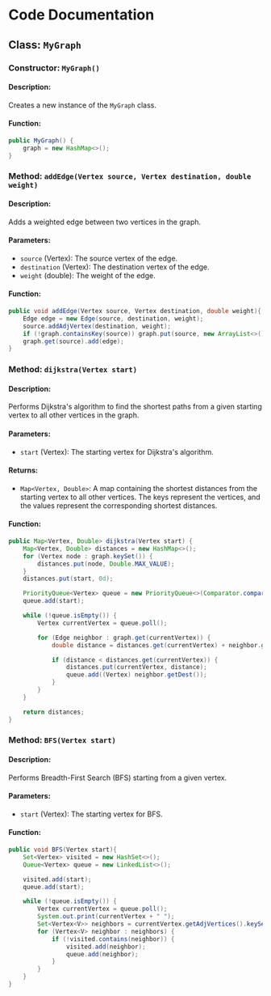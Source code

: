 # Code Documentation

## Class: `MyGraph`

### Constructor: `MyGraph()`

#### Description:
Creates a new instance of the `MyGraph` class.

#### Function:
```java
public MyGraph() {
    graph = new HashMap<>();
}
```

### Method: `addEdge(Vertex source, Vertex destination, double weight)`

#### Description:
Adds a weighted edge between two vertices in the graph.

#### Parameters:
- `source` (Vertex): The source vertex of the edge.
- `destination` (Vertex): The destination vertex of the edge.
- `weight` (double): The weight of the edge.

#### Function:
```java
public void addEdge(Vertex source, Vertex destination, double weight){
    Edge edge = new Edge(source, destination, weight);
    source.addAdjVertex(destination, weight);
    if (!graph.containsKey(source)) graph.put(source, new ArrayList<>());
    graph.get(source).add(edge);
}
```

### Method: `dijkstra(Vertex start)`

#### Description:
Performs Dijkstra's algorithm to find the shortest paths from a given starting vertex to all other vertices in the graph.

#### Parameters:
- `start` (Vertex): The starting vertex for Dijkstra's algorithm.

#### Returns:
- `Map<Vertex, Double>`: A map containing the shortest distances from the starting vertex to all other vertices. The keys represent the vertices, and the values represent the corresponding shortest distances.

#### Function:
```java
public Map<Vertex, Double> dijkstra(Vertex start) {
    Map<Vertex, Double> distances = new HashMap<>();
    for (Vertex node : graph.keySet()) {
        distances.put(node, Double.MAX_VALUE);
    }
    distances.put(start, 0d);

    PriorityQueue<Vertex> queue = new PriorityQueue<>(Comparator.comparingDouble(distances::get));
    queue.add(start);

    while (!queue.isEmpty()) {
        Vertex currentVertex = queue.poll();

        for (Edge neighbor : graph.get(currentVertex)) {
            double distance = distances.get(currentVertex) + neighbor.getWeight();

            if (distance < distances.get(currentVertex)) {
                distances.put(currentVertex, distance);
                queue.add((Vertex) neighbor.getDest());
            }
        }
    }

    return distances;
}
```

### Method: `BFS(Vertex start)`

#### Description:
Performs Breadth-First Search (BFS) starting from a given vertex.

#### Parameters:
- `start` (Vertex): The starting vertex for BFS.

#### Function:
```java
public void BFS(Vertex start){
    Set<Vertex> visited = new HashSet<>();
    Queue<Vertex> queue = new LinkedList<>();

    visited.add(start);
    queue.add(start);

    while (!queue.isEmpty()) {
        Vertex currentVertex = queue.poll();
        System.out.print(currentVertex + " ");
        Set<Vertex<V>> neighbors = currentVertex.getAdjVertices().keySet();
        for (Vertex<V> neighbor : neighbors) {
            if (!visited.contains(neighbor)) {
                visited.add(neighbor);
                queue.add(neighbor);
            }
        }
    }
}
```
